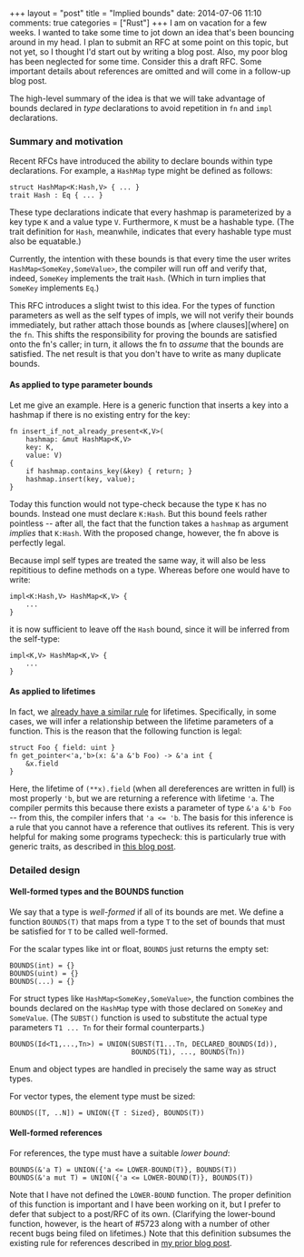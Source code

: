 +++
layout = "post"
title = "Implied bounds"
date: 2014-07-06 11:10
comments: true
categories = ["Rust"]
+++
I am on vacation for a few weeks. I wanted to take some time to jot
down an idea that's been bouncing around in my head. I plan to submit
an RFC at some point on this topic, but not yet, so I thought I'd
start out by writing a blog post. Also, my poor blog has been
neglected for some time. Consider this a draft RFC. Some important
details about references are omitted and will come in a follow-up blog
post.

The high-level summary of the idea is that we will take advantage of
bounds declared in *type* declarations to avoid repetition in `fn` and
`impl` declarations.

<!-- more -->

### Summary and motivation

Recent RFCs have introduced the ability to declare bounds within type
declarations. For example, a `HashMap` type might be defined as
follows:

    struct HashMap<K:Hash,V> { ... }
    trait Hash : Eq { ... }

These type declarations indicate that every hashmap is parameterized
by a key type `K` and a value type `V`. Furthermore, `K` must be a
hashable type. (The trait definition for `Hash`, meanwhile, indicates
that every hashable type must also be equatable.)

Currently, the intention with these bounds is that every time the user
writes `HashMap<SomeKey,SomeValue>`, the compiler will run off and
verify that, indeed, `SomeKey` implements the trait `Hash`. (Which in
turn implies that `SomeKey` implements `Eq`.)

This RFC introduces a slight twist to this idea. For the types of
function parameters as well as the self types of impls, we will not
verify their bounds immediately, but rather attach those bounds as
[where clauses][where] on the `fn`. This shifts the responsibility for
proving the bounds are satisfied onto the fn's caller; in turn, it
allows the fn to *assume* that the bounds are satisfied. The net
result is that you don't have to write as many duplicate bounds.

#### As applied to type parameter bounds    
    
Let me give an example. Here is a generic function that inserts a key
into a hashmap if there is no existing entry for the key:

    fn insert_if_not_already_present<K,V>(
        hashmap: &mut HashMap<K,V>
        key: K,
        value: V)
    {
        if hashmap.contains_key(&key) { return; }
        hashmap.insert(key, value);
    }
    
Today this function would not type-check because the type `K` has no
bounds. Instead one must declare `K:Hash`. But this bound feels rather
pointless -- after all, the fact that the function takes a `hashmap`
as argument *implies* that `K:Hash`. With the proposed change,
however, the fn above is perfectly legal.

Because impl self types are treated the same way, it will also be less
repititious to define methods on a type. Whereas before one would
have to write:

    impl<K:Hash,V> HashMap<K,V> {
        ...
    }
    
it is now sufficient to leave off the `Hash` bound, since it will be
inferred from the self-type:

    impl<K,V> HashMap<K,V> {
        ...
    }
    
#### As applied to lifetimes    

In fact, we [already have a similar rule][lt] for
lifetimes. Specifically, in some cases, we will infer a relationship
between the lifetime parameters of a function. This is the reason that
the following function is legal:

    struct Foo { field: uint }
    fn get_pointer<'a,'b>(x: &'a &'b Foo) -> &'a int {
        &x.field
    }

Here, the lifetime of `(**x).field` (when all dereferences are written
in full) is most properly `'b`, but we are returning a reference with
lifetime `'a`. The compiler permits this because there exists a
parameter of type `&'a &'b Foo` -- from this, the compiler infers that
`'a <= 'b`. The basis for this inference is a rule that you cannot
have a reference that outlives its referent. This is very helpful for
making some programs typecheck: this is particularly true with generic
traits, as described in [this blog post][lt].

### Detailed design

#### Well-formed types and the BOUNDS function

We say that a type is *well-formed* if all of its bounds are met.  We
define a function `BOUNDS(T)` that maps from a type `T` to the set of
bounds that must be satisfied for `T` to be called well-formed.

For the scalar types like int or float, `BOUNDS` just returns the
empty set:

    BOUNDS(int) = {}
    BOUNDS(uint) = {}
    BOUNDS(...) = {}
    
For struct types like `HashMap<SomeKey,SomeValue>`, the function
combines the bounds declared on the `HashMap` type with those declared
on `SomeKey` and `SomeValue`. (The `SUBST()` function is used to
substitute the actual type parameters `T1 ... Tn` for their formal
counterparts.)
    
    BOUNDS(Id<T1,...,Tn>) = UNION(SUBST(T1...Tn, DECLARED_BOUNDS(Id)),
                                  BOUNDS(T1), ..., BOUNDS(Tn))

Enum and object types are handled in precisely the same way as struct
types.

For vector types, the element type must be sized:

    BOUNDS([T, ..N]) = UNION({T : Sized}, BOUNDS(T))

#### Well-formed references

For references, the type must have a suitable *lower bound*:

    BOUNDS(&'a T) = UNION({'a <= LOWER-BOUND(T)}, BOUNDS(T))
    BOUNDS(&'a mut T) = UNION({'a <= LOWER-BOUND(T)}, BOUNDS(T))

Note that I have not defined the `LOWER-BOUND` function. The proper
definition of this function is important and I have been working on
it, but I prefer to defer that subject to a post/RFC of its own.
(Clarifying the lower-bound function, however, is the heart of #5723
along with a number of other recent bugs being filed on lifetimes.)
Note that this definition subsumes the existing rule for references
described in [my prior blog post][lt].



[lt]: http://smallcultfollowing.com/babysteps/blog/2013/04/04/nested-lifetimes/
